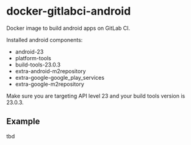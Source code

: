 # docker-gitlabci-android
Docker image to build android apps on GitLab CI.

Installed android components:
- android-23
- platform-tools
- build-tools-23.0.3
- extra-android-m2repository
- extra-google-google_play_services
- extra-google-m2repository

Make sure you are targeting API level 23 and your build tools version is 23.0.3.

## Example
tbd
